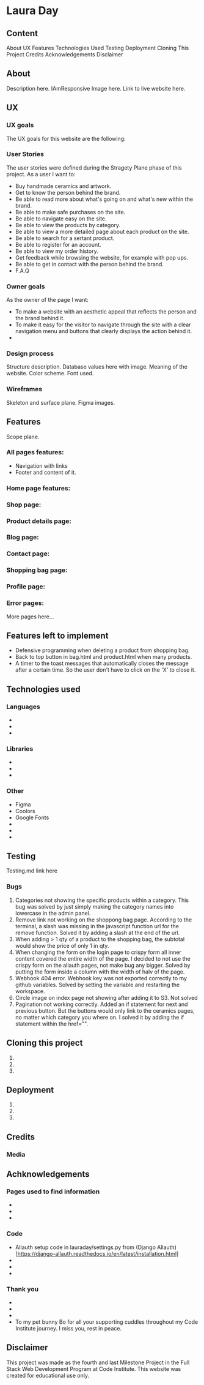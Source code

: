 # Laura Day
## Content
About
UX
Features
Technologies Used
Testing
Deployment
Cloning This Project
Credits
Acknowledgements
Disclaimer

## About
Description here.
IAmResponsive Image here.
Link to live website here.

## UX
### UX goals
The UX goals for this website are the following:

### User Stories
The user stories were defined during the Stragety Plane phase of this project.
As a user I want to:
- Buy handmade ceramics and artwork.
- Get to know the person behind the brand.
- Be able to read more about what's going on and what's new within the brand.
- Be able to make safe purchases on the site.
- Be able to navigate easy on the site.
- Be able to view the products by category.
- Be able to view a more detailed page about each product on the site.
- Be able to search for a sertant product.
- Be able to register for an account.
- Be able to view my order history.
- Get feedback while browsing the website, for example with pop ups.
- Be able to get in contact with the person behind the brand.
- F.A.Q

### Owner goals
As the owner of the page I want:
- To make a website with an aesthetic appeal that reflects the person and the brand behind it.
- To make it easy for the visitor to navigate through the site with a clear navigation menu and buttons that clearly
displays the action behind it.
- 

### Design process
Structure description.
Database values here with image.
Meaning of the website.
Color scheme.
Font used.

### Wireframes
Skeleton and surface plane.
Figma images.

## Features
Scope plane.

### All pages features:
- Navigation with links
- Footer and content of it.

### Home page features:
### Shop page:
### Product details page:
### Blog page:
### Contact page:
### Shopping bag page:
### Profile page:
### Error pages:

More pages here...

## Features left to implement
- Defensive programming when deleting a product from shopping bag.
- Back to top button in bag.html and product.html when many products.
- A timer to the toast messages that automatically closes the message after a certain time.
So the user don't have to click on the 'X' to close it.

## Technologies used
### Languages
- 
- 
- 

### Libraries
- 
- 
- 

### Other
- Figma
- Coolors
- Google Fonts
- 
- 
- 
## Testing
Testing.md link here
### Bugs
1. Categories not showing the specific products within a category.
This bug was solved by just simply making the category names into lowercase in the admin panel.
2. Remove link not working on the shoppong bag page. According to the terminal, a slash was missing in the 
javascript function url for the remove function. Solved it by adding a slash at the end of the url.
3. When adding > 1 qty of a product to the shopping bag, the subtotal would show the price of only 1 in qty.
4. When changing the form on the login page to crispy form all inner content covered the entire width of the page. 
I decided to not use the crispy form on the allauth pages, not make bug any bigger. Solved by putting the form
inside a column with the width of halv of the page.
5. Webhook 404 error. Webhook key was not exported correctly to my github variables. Solved by setting the variable
and restarting the workspace.
6. Circle image on index page not showing after adding it to S3. Not solved
7. Pagination not working correctly. Added an if statement for next and previous button. But the buttons would only link to 
the ceramics pages, no matter which category you where on. I solved it by adding the if statement within the 
href="".

## Cloning this project
1.
2.
3.

## Deployment
1. 
2. 
3. 

## Credits
### Media

## Achknowledgements
### Pages used to find information
- 
- 
- 

### Code
- Allauth setup code in lauraday/settings.py from (Django Allauth)[https://django-allauth.readthedocs.io/en/latest/installation.html]
- 
- 
- 

### Thank you
- 
- 
- 
- To my pet bunny Bo for all your supporting cuddles throughout my Code Institute journey. I miss you, rest in peace.

## Disclaimer
This project was made as the fourth and last Milestone Project in the Full Stack Web Development Program at Code Institute. 
This website was created for educational use only. 

